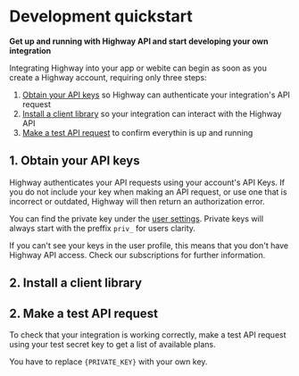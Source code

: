 # Development quickstart

**Get up and running with Highway API and start developing your own integration**

Integrating Highway into your app or webite can begin as soon as you create a Highway account, requiring only three steps:

1. [Obtain your API keys](#_1-obtain-your-api-keys) so Highway can authenticate your integration's API request
2. [Install a client library]() so your integration can interact with the Highway API
3. [Make a test API request]() to confirm everythin is up and running

## 1. Obtain your API keys

Highway authenticates your API requests using your account's API Keys. If you do not include your key when making an API request, or use one that is
incorrect or outdated, Highway will then return an authorization error.

You can find the private key under the [user settings](https://highway.smartmonkey.io/highway/account/keys). Private keys will always start with the preffix `priv_` for
users clarity.

If you can't see your keys in the user profile, this means that you don't have Highway API access. Check our subscriptions for further information.

## 2. Install a client library

## 2. Make a test API request

To check that your integration is working correctly, make a test API request using your test secret key to get a list of available plans.

You have to replace `{PRIVATE_KEY}` with your own key.
